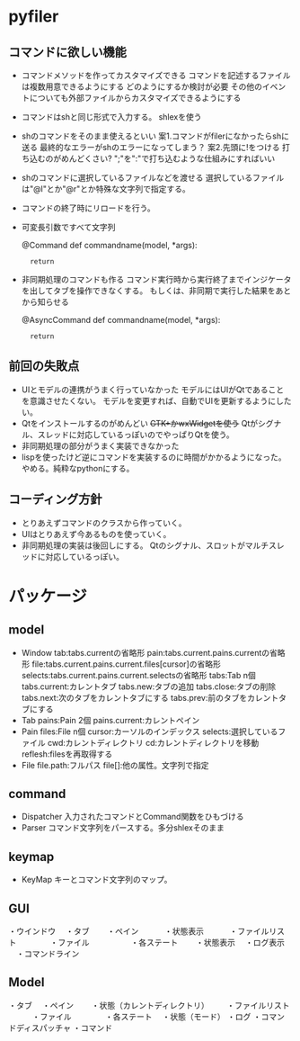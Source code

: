 # pyfiler

## コマンドに欲しい機能
* コマンドメソッドを作ってカスタマイズできる
	コマンドを記述するファイルは複数用意できるようにする
	どのようにするか検討が必要
	その他のイベントについても外部ファイルからカスタマイズできるようにする
* コマンドはshと同じ形式で入力する。
	shlexを使う
* shのコマンドをそのまま使えるといい
	案1.コマンドがfilerになかったらshに送る
		最終的なエラーがshのエラーになってしまう？
	案2.先頭に!をつける
		打ち込むのがめんどくさい?  ";"を":"で打ち込むような仕組みにすればいい
* shのコマンドに選択しているファイルなどを渡せる
	選択しているファイルは"@l"とか"@r"とか特殊な文字列で指定する。
* コマンドの終了時にリロードを行う。
* 可変長引数ですべて文字列

	@Command
	def commandname(model, *args):

		return

* 非同期処理のコマンドも作る
	コマンド実行時から実行終了までインジケータを出してタブを操作できなくする。
	もしくは、非同期で実行した結果をあとから知らせる

	@AsyncCommand
	def commandname(model, *args):

		return

## 前回の失敗点
* UIとモデルの連携がうまく行っていなかった
	モデルにはUIがQtであることを意識させたくない。
	モデルを変更すれば、自動でUIを更新するようにしたい。
* Qtをインストールするのがめんどい
	~~GTK+かwxWidgetを使う~~
	Qtがシグナル、スレッドに対応しているっぽいのでやっぱりQtを使う。
* 非同期処理の部分がうまく実装できなかった
* lispを使ったけど逆にコマンドを実装するのに時間がかかるようになった。
	やめる。純粋なpythonにする。

## コーディング方針
* とりあえずコマンドのクラスから作っていく。
* UIはとりあえず今あるものを使っていく。
* 非同期処理の実装は後回しにする。
	Qtのシグナル、スロットがマルチスレッドに対応しているっぽい。

# パッケージ
## model
* Window
	tab:tabs.currentの省略形
	pain:tabs.current.pains.currentの省略形
	file:tabs.current.pains.current.files[cursor]の省略形
	selects:tabs.current.pains.current.selectsの省略形
	tabs:Tab n個
	tabs.current:カレントタブ
	tabs.new:タブの追加
	tabs.close:タブの削除
	tabs.next:次のタブをカレントタブにする
	tabs.prev:前のタブをカレントタブにする
* Tab
	pains:Pain 2個
	pains.current:カレントペイン
* Pain
	files:File n個
	cursor:カーソルのインデックス
	selects:選択しているファイル
	cwd:カレントディレクトリ
	cd:カレントディレクトリを移動
	reflesh:filesを再取得する
* File
	file.path:フルパス
	file[]:他の属性。文字列で指定

## command
* Dispatcher
	入力されたコマンドとCommand関数をひもづける
* Parser
	コマンド文字列をパースする。多分shlexそのまま

## keymap
* KeyMap
	キーとコマンド文字列のマップ。


## GUI
・ウインドウ
　・タブ
　　・ペイン
　　　・状態表示
　　　・ファイルリスト
　　　　・ファイル
　　　　　・各ステート
　　・状態表示
　・ログ表示
　・コマンドライン

## Model
・タブ
　・ペイン
　　・状態（カレントディレクトリ）
　　・ファイルリスト
　　　・ファイル
　　　　・各ステート
　・状態（モード）
・ログ
・コマンドディスパッチャ
・コマンド
